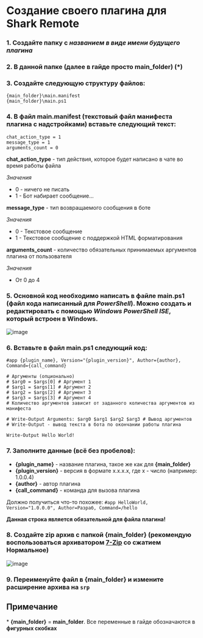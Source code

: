 
# Создание своего плагина для Shark Remote
### 1. Создайте папку с *названием в виде имени будущего плагина*
### 2. В данной папке (далее в гайде просто **main_folder**) (\*)
### 3. Создайте следующую структуру файлов:
 ```
{main_folder}\main.manifest
{main_folder}\main.ps1
```
### 4. В файл **main.manifest** (текстовый файл манифеста плагина с надстройками) вставьте следующий текст:
```
chat_action_type = 1
message_type = 1
arguments_count = 0
```

**chat_action_type** - тип действия, которое будет написано в чате во время работы файла

*Значения* 
 - 0 - ничего не писать
 - 1 - Бот набирает сообщение...
 
 **message_type** - тип возвращаемого сообщения в боте
 
*Значения* 
 - 0 - Текстовое сообщение
 - 1 - Текстовое сообщение с поддержкой HTML форматирования

 **arguments_count** - количество обязательных принимаемых аргументов плагина от пользователя
 
*Значения* 
 - От 0 до 4

### 5. Основной код необходимо написать в файле **main.ps1** (файл кода написанный для *PowerShell*). Можно создать и редактировать с помощью *Windows PowerShell ISE*, который встроен в Windows.

![image](https://user-images.githubusercontent.com/51060911/190862456-101a23fa-3ec2-4517-a5ab-86972b15b69c.png)


### 6. Вставьте в файл **main.ps1** следующий код:
```
#app {plugin_name}, Version="{plugin_version}", Author={author}, Command={call_command}

# Аргументы (опционально)
# $arg0 = $args[0] # Аргумент 1
# $arg1 = $args[1] # Аргумент 2
# $arg2 = $args[2] # Аргумент 3
# $arg3 = $args[3] # Аргумент 4
# Количество аргументов зависит от заданного количества аргументов из манифеста

# Write-Output Arguments: $arg0 $arg1 $arg2 $arg3 # Вывод аргументов
# Write-Output - вывод текста в бота по окончании работы плагина

Write-Output Hello World!
```
### 7. Заполните данные (всё без пробелов):
- **{plugin_name}** - название плагина, такое же как для **{main_folder}**
- **{plugin_version}** - версия в формате x.x.x.x, где x - число (например: 1.0.0.4)
- **{author}** - автор плагина
- **{call_command}** - команда для вызова плагина

Должно получиться что-то похожее: ```#app HelloWorld, Version="1.0.0.0", Author=Разраб, Command=/hello```

**Данная строка является обязательной для файла плагина!**

### 8. Создайте zip архив с папкой **{main_folder}** (рекомендую воспользоваться архиватором [7-Zip](https://www.7-zip.org/) со сжатием **Нормальное**)

![image](https://user-images.githubusercontent.com/51060911/191972666-a2732f62-6bf0-4ff8-9e4c-eeaee52e6f08.png)

### 9. Переименуйте файл в **{main_folder}** и измените расширение архива на ```srp```

## Примечание

\* **{main_folder}** = **main_folder**. Все переменные в гайде обозначаются в **фигурных скобках**

